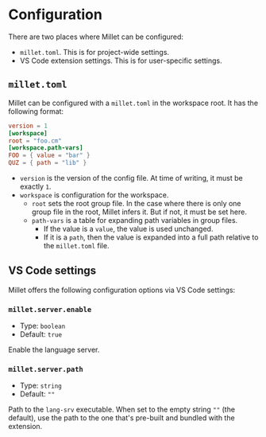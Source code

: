 # Configuration

There are two places where Millet can be configured:

- `millet.toml`. This is for project-wide settings.
- VS Code extension settings. This is for user-specific settings.

## `millet.toml`

Millet can be configured with a `millet.toml` in the workspace root. It has the following format:

```toml
version = 1
[workspace]
root = "foo.cm"
[workspace.path-vars]
FOO = { value = "bar" }
QUZ = { path = "lib" }
```

- `version` is the version of the config file. At time of writing, it must be exactly `1`.
- `workspace` is configuration for the workspace.
  - `root` sets the root group file. In the case where there is only one group file in the root, Millet infers it. But if not, it must be set here.
  - `path-vars` is a table for expanding path variables in group files.
    - If the value is a `value`, the value is used unchanged.
    - If it is a `path`, then the value is expanded into a full path relative to the `millet.toml` file.

## VS Code settings

Millet offers the following configuration options via VS Code settings:

### `millet.server.enable`

- Type: `boolean`
- Default: `true`

Enable the language server.

### `millet.server.path`

- Type: `string`
- Default: `""`

Path to the `lang-srv` executable. When set to the empty string `""` (the default), use the path to the one that's pre-built and bundled with the extension.
